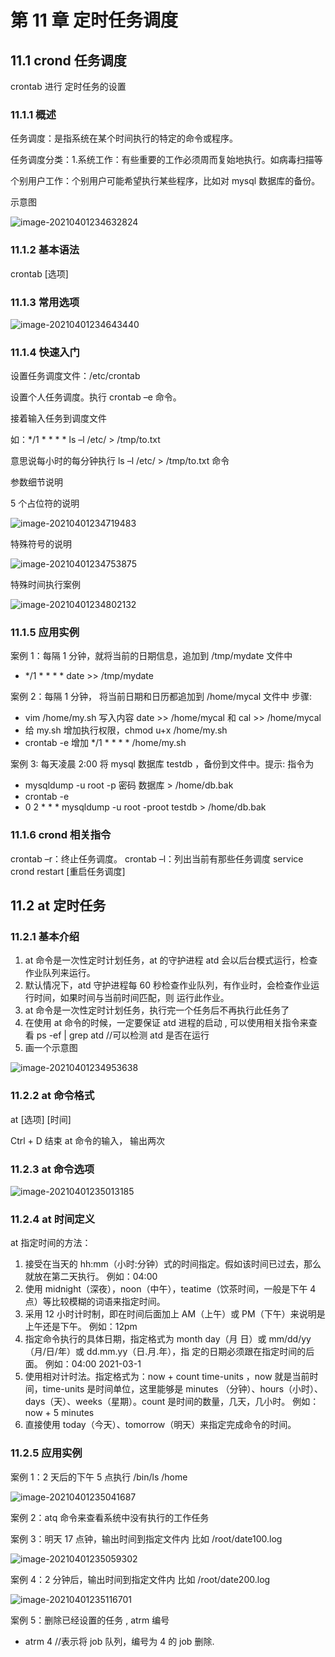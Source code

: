 # 第 11 章 定时任务调度

## 11.1 crond 任务调度

crontab 进行 定时任务的设置

### 11.1.1 概述

任务调度：是指系统在某个时间执行的特定的命令或程序。

任务调度分类：1.系统工作：有些重要的工作必须周而复始地执行。如病毒扫描等

个别用户工作：个别用户可能希望执行某些程序，比如对 mysql 数据库的备份。

示意图

![image-20210401234632824](https://gitee.com/HappyBinbin/pcigo/raw/master/pic/20210401234633.png)

### 11.1.2 基本语法

crontab [选项]

### 11.1.3 常用选项

![image-20210401234643440](https://gitee.com/HappyBinbin/pcigo/raw/master/pic/20210401234643.png)

### 11.1.4 快速入门

设置任务调度文件：/etc/crontab

设置个人任务调度。执行 crontab –e 命令。

接着输入任务到调度文件

如：*/1 * * * * ls –l /etc/ > /tmp/to.txt

意思说每小时的每分钟执行 ls –l /etc/ > /tmp/to.txt 命令

参数细节说明

5 个占位符的说明

![image-20210401234719483](https://gitee.com/HappyBinbin/pcigo/raw/master/pic/20210401234719.png)

特殊符号的说明

![image-20210401234753875](https://gitee.com/HappyBinbin/pcigo/raw/master/pic/20210401234753.png)

特殊时间执行案例

![image-20210401234802132](https://gitee.com/HappyBinbin/pcigo/raw/master/pic/20210401234802.png)

### 11.1.5 应用实例

案例 1：每隔 1 分钟，就将当前的日期信息，追加到 /tmp/mydate 文件中

- */1 * * * * date >> /tmp/mydate

案例 2：每隔 1 分钟， 将当前日期和日历都追加到 /home/mycal 文件中
步骤:

- vim /home/my.sh 写入内容 date >> /home/mycal 和 cal >> /home/mycal
- 给 my.sh 增加执行权限，chmod u+x /home/my.sh
- crontab -e 增加 */1 * * * * /home/my.sh

案例 3: 每天凌晨 2:00 将 mysql 数据库 testdb ，备份到文件中。提示: 指令为

- mysqldump -u root -p 密码 数据库 > /home/db.bak
- crontab -e
- 0 2 * * * mysqldump -u root -proot testdb > /home/db.bak

### 11.1.6 crond 相关指令

crontab –r：终止任务调度。
crontab –l：列出当前有那些任务调度
service crond restart [重启任务调度]

## 11.2 at 定时任务

### 11.2.1 基本介绍

1. at 命令是一次性定时计划任务，at 的守护进程 atd 会以后台模式运行，检查作业队列来运行。
2. 默认情况下，atd 守护进程每 60 秒检查作业队列，有作业时，会检查作业运行时间，如果时间与当前时间匹配，则
    运行此作业。
3. at 命令是一次性定时计划任务，执行完一个任务后不再执行此任务了
4. 在使用 at 命令的时候，一定要保证 atd 进程的启动 , 可以使用相关指令来查看
    ps -ef | grep atd //可以检测 atd 是否在运行
5. 画一个示意图

![image-20210401234953638](https://gitee.com/HappyBinbin/pcigo/raw/master/pic/20210401234953.png)

### 11.2.2 at 命令格式

at [选项] [时间]

Ctrl + D 结束 at 命令的输入， 输出两次

### 11.2.3 at 命令选项

![image-20210401235013185](https://gitee.com/HappyBinbin/pcigo/raw/master/pic/20210401235013.png)

### 11.2.4 at 时间定义

at 指定时间的方法：

1. 接受在当天的 hh:mm（小时:分钟）式的时间指定。假如该时间已过去，那么就放在第二天执行。 例如：04:00
2. 使用 midnight（深夜），noon（中午），teatime（饮茶时间，一般是下午 4 点）等比较模糊的词语来指定时间。
3. 采用 12 小时计时制，即在时间后面加上 AM（上午）或 PM（下午）来说明是上午还是下午。 例如：12pm
4. 指定命令执行的具体日期，指定格式为 month day（月 日）或 mm/dd/yy（月/日/年）或 dd.mm.yy（日.月.年），指
    定的日期必须跟在指定时间的后面。 例如：04:00 2021-03-1
5. 使用相对计时法。指定格式为：now + count time-units ，now 就是当前时间，time-units 是时间单位，这里能够是 minutes
    （分钟）、hours（小时）、days（天）、weeks（星期）。count 是时间的数量，几天，几小时。 例如：now + 5 minutes
6. 直接使用 today（今天）、tomorrow（明天）来指定完成命令的时间。

### 11.2.5 应用实例

案例 1：2 天后的下午 5 点执行 /bin/ls /home

![image-20210401235041687](https://gitee.com/HappyBinbin/pcigo/raw/master/pic/20210401235041.png)

案例 2：atq 命令来查看系统中没有执行的工作任务

案例 3：明天 17 点钟，输出时间到指定文件内 比如 /root/date100.log

![image-20210401235059302](https://gitee.com/HappyBinbin/pcigo/raw/master/pic/20210401235059.png)

案例 4：2 分钟后，输出时间到指定文件内 比如 /root/date200.log

![image-20210401235116701](https://gitee.com/HappyBinbin/pcigo/raw/master/pic/20210401235116.png)

案例 5：删除已经设置的任务 , atrm 编号

- atrm 4 //表示将 job 队列，编号为 4 的 job 删除.